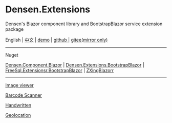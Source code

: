 # Densen.Extensions
Densen's Blazor component library and BootstrapBlazor service extension package

 English | <a href="README.zh-CN.md">中文</a>  | <a href="https://blazor.app1.es/"> demo</a> | <a href="https://github.com/densen2014/Densen.Extensions"> github </a> | <a href="https://gitee.com/densen2014/Densen.Extensions"> gitee(mirror only) </a>
 
---

Nuget

 <a href="https://www.nuget.org/packages/Densen.Component.Blazor/">Densen.Component.Blazor</a>  | <a href="https://www.nuget.org/packages/Densen.Extensions.BootstrapBlazor/"> Densen.Extensions.BootstrapBlazor</a>  | <a href="https://www.nuget.org/packages/Densen.FreeSql.Extensions.BootstrapBlazor/"> FreeSql.Extensionsr.BootstrapBlazor</a>  | <a href="https://www.nuget.org/packages/ZXingBlazor/"> ZXingBlazorr</a>
 
---
 
<a href="Densen.Component.Blazor/Viewerjs.md">Image viewer</a>
  
<a href="Densen.Component.Blazor/BarcodeScanner.md">Barcode Scanner</a>
   
<a href="Densen.Component.Blazor/Handwritten.md">Handwritten</a>

<a href="Densen.Component.Blazor/Geolocation.md">Geolocation</a>

